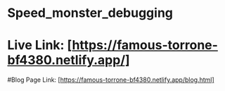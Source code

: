 # Speed_monster_debugging
# Live Link: [https://famous-torrone-bf4380.netlify.app/]
#Blog Page Link: [https://famous-torrone-bf4380.netlify.app/blog.html]
